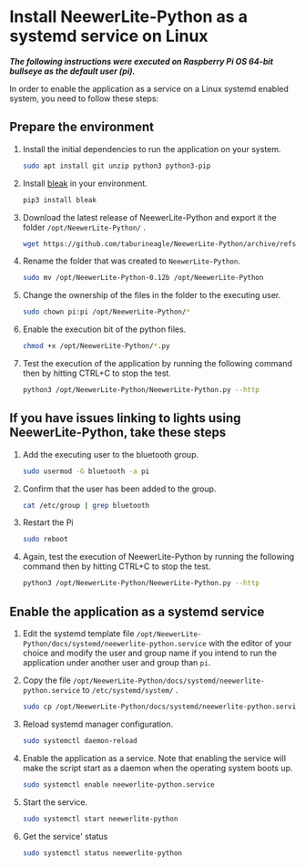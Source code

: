 # Install NeewerLite-Python as a systemd service on Linux

***The following instructions were executed on Raspberry Pi OS 64-bit bullseye as the default user (pi).***

In order to enable the application as a service on a Linux systemd enabled system, you need to follow these steps: 

## Prepare the environment

1. Install the initial dependencies to run the application on your system.

    ```bash
    sudo apt install git unzip python3 python3-pip
    ```

2. Install [bleak](https://pypi.org/project/bleak/) in your environment.

    ```bash
    pip3 install bleak
    ```

3. Download the latest release of NeewerLite-Python and export it the folder `/opt/NeewerLite-Python/` . 

    ```bash
    wget https://github.com/taburineagle/NeewerLite-Python/archive/refs/tags/0.12b.zip -O ~/NeewerLite-Python.zip && sudo unzip ~/NeewerLite-Python.zip -d /opt/
    ```

4. Rename the folder that was created to `NeewerLite-Python`. 

    ```bash
    sudo mv /opt/NeewerLite-Python-0.12b /opt/NeewerLite-Python
    ```

5. Change the ownership of the files in the folder to the executing user. 

    ```bash
    sudo chown pi:pi /opt/NeewerLite-Python/*
    ```

6. Enable the execution bit of the python files.

    ```bash
    chmod +x /opt/NeewerLite-Python/*.py
    ```

7. Test the execution of the application by running the following command then by hitting CTRL+C to stop the test.  

    ```bash
    python3 /opt/NeewerLite-Python/NeewerLite-Python.py --http
    ```
    
## If you have issues linking to lights using NeewerLite-Python, take these steps

1. Add the executing user to the bluetooth group.

    ```bash
    sudo usermod -G bluetooth -a pi
    ```

2. Confirm that the user has been added to the group.

    ```bash
    cat /etc/group | grep bluetooth
    ```  

3. Restart the Pi

    ```bash
    sudo reboot
    ```

4. Again, test the execution of NeewerLite-Python by running the following command then by hitting CTRL+C to stop the test.

    ```bash
    python3 /opt/NeewerLite-Python/NeewerLite-Python.py --http
    ```

## Enable the application as a systemd service

1. Edit the systemd template file `/opt/NeewerLite-Python/docs/systemd/neewerlite-python.service` with the editor of your choice and modify the user and group name if you intend to run the application under another user and group than `pi`. 

2. Copy the file `/opt/NeewerLite-Python/docs/systemd/neewerlite-python.service` to `/etc/systemd/system/` . 

    ```bash
    sudo cp /opt/NeewerLite-Python/docs/systemd/neewerlite-python.service /etc/systemd/system/
    ```

3. Reload systemd manager configuration. 

    ```bash
    sudo systemctl daemon-reload
    ```

4. Enable the application as a service. Note that enabling the service will make the script start as a daemon when the operating system boots up. 

    ```bash
    sudo systemctl enable neewerlite-python.service
    ```

5. Start the service. 

    ```bash
    sudo systemctl start neewerlite-python
    ```

6. Get the service' status

    ```bash
    sudo systemctl status neewerlite-python
    ```
